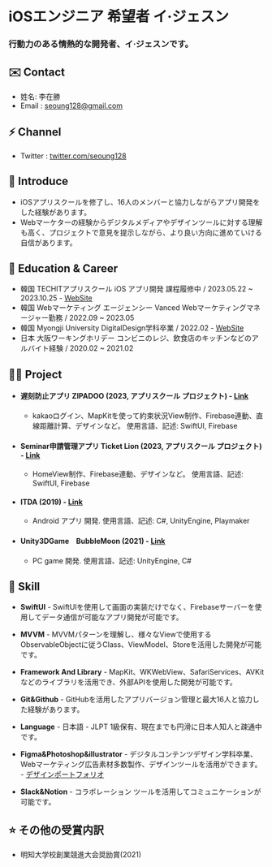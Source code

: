 iOSエンジニア 希望者 イ·ジェスン
==============

### 行動力のある情熱的な開発者、イ·ジェスンです。

✉️ Contact
-------

*   姓名: 李在勝 
*   Email : [seoung128@gmail.com](seoung128@gmail.com)

⚡️ Channel
-------

*   Twitter : [twitter.com/seoung128](https://twitter.com/seoung128)

🤗 Introduce
-------

- iOSアプリスクールを修了し、16人のメンバーと協力しながらアプリ開発をした経験があります。 
- Webマーケターの経験からデジタルメディアやデザインツールに対する理解も高く、プロジェクトで意見を提示しながら、より良い方向に進めていける自信があります。

🏫 Education & Career
-------

*   韓国 TECHITアプリスクール iOS アプリ開発 課程履修中 / 2023.05.22 ~ 2023.10.25 - [WebSite](https://techit.education/school/kdt-app-3rd)
*   韓国 Webマーケティング エージェンシー Vanced Webマーケティングマネージャー勤務 / 2022.09 ~ 2023.05
*   韓国 Myongji University DigitalDesign学科卒業 / 2022.02 - [WebSite](https://www.mju.ac.kr/mjukr/667/subview.do)
*   日本 大阪ワーキングホリデー コンビニのレジ、飲食店のキッチンなどのアルバイト経験 / 2020.02 ~ 2021.02

🧑‍💻 Project
-------

*   #### 遅刻防止アプリ ZIPADOO (2023, アプリスクール プロジェクト) - [Link](https://github.com/JASONLEE-hub/ZIPADOO-in-TECHIT)
    *   kakaoログイン、MapKitを使って約束状況View制作、Firebase連動、直線距離計算、デザインなど。 使用言語、記述: SwiftUI, Firebase
*   #### Seminar申請管理アプリ Ticket Lion (2023, アプリスクール プロジェクト) - [Link](https://github.com/JASONLEE-hub/Seminar-application-in-TECHIT)
    *   HomeView制作、Firebase連動、デザインなど。 使用言語、記述: SwiftUI, Firebase
*   #### ITDA (2019) - [Link](https://github.com/JASONLEE-hub/ITDA)
    *   Android アプリ 開発. 使用言語、記述: C#, UnityEngine, Playmaker
*   #### Unity3DGame　BubbleMoon (2021) - [Link](https://github.com/JASONLEE-hub/Bubble-Moon-Project)
    *   PC game 開発. 使用言語、記述: UnityEngine, C#

🍏 Skill
-----

*   **SwiftUI** - SwiftUIを使用して画面の実装だけでなく、Firebaseサーバーを使用してデータ通信が可能なアプリ開発が可能です。

*   **MVVM** - MVVMパターンを理解し、様々なViewで使用するObservableObjectに従うClass、ViewModel、Storeを活用した開発が可能です。

*   **Framework And Library** - MapKit、WKWebView、SafariServices、AVKitなどのライブラリを活用でき、外部APIを使用した開発が可能です。

*   **Git&Github** - GitHubを活用したアプリバージョン管理と最大16人と協力した経験があります。

*   **Language** - 日本語 - JLPT 1級保有、現在までも円滑に日本人知人と疎通中です。

*   **Figma&Photoshop&illustrator** - デジタルコンテンツデザイン学科卒業、Webマーケティング広告素材多数製作、デザインツールを活用ができます。 - [デザインポートフォリオ](https://www.figma.com/file/UnhxIJ4jyHKKqpUI1zxeXB/%ED%8F%AC%ED%8A%B8%ED%8F%B4%EB%A6%AC%EC%98%A4?type=design&node-id=212%3A118&mode=design&t=WKV6wBVlV5jWTyNT-1)

*   **Slack&Notion** - コラボレーション ツールを活用してコミュニケーションが可能です。

⭐️ その他の受賞内訳
--------

*   明知大学校創業競進大会奨励賞(2021)
